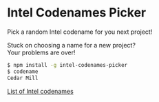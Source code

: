 # Intel Codenames Picker
Pick a random Intel codename for you next project!

Stuck on choosing a name for a new project?<br>
Your problems are over!

```bash
$ npm install -g intel-codenames-picker
$ codename
Cedar Mill
```

[List of Intel codenames](https://en.wikipedia.org/wiki/List_of_Intel_codenames)
